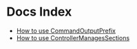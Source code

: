 # Docs Index

* [How to use CommandOutputPrefix](./01-CommandOutputPrefix.md)
* [How to use ControllerManagesSections](./02-ControllerManagesSections.md)

